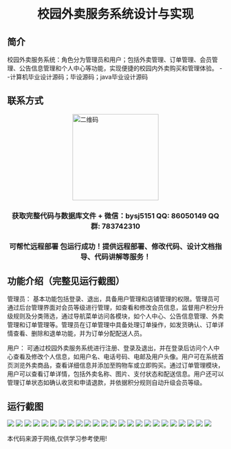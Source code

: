 <p><h1 align="center">校园外卖服务系统设计与实现</h1></p>

## 简介
校园外卖服务系统：角色分为管理员和用户；包括外卖管理、订单管理、会员管理、公告信息管理和个人中心等功能，实现便捷的校园内外卖购买和管理体验。    --计算机毕业设计源码；毕设源码；java毕业设计源码


## 联系方式
<img src="https://bs-1329754181.cos.ap-shanghai.myqcloud.com/wx.jpg" alt="二维码" style="display: block; margin: 0 auto;" width="200px">
<p><h3 align="center">获取完整代码与数据库文件 + 微信：bysj5151 QQ: 86050149 QQ群: 783742310</h3></p>
<p><h3 align="center">可帮忙远程部署 包运行成功！提供远程部署、修改代码、设计文档指导、代码讲解等服务！</h3></p>

## 功能介绍（完整见运行截图）
管理员：
基本功能包括登录、退出，具备用户管理和店铺管理的权限。管理员可通过后台管理界面对会员等级进行管理，如查看和修改会员信息，监督用户积分升级规则及分类筛选，通过导航菜单访问各模块，如个人中心、公告信息管理、外卖管理和订单管理等。管理员在订单管理中具备处理订单操作，如发货确认、订单详情查看、删除和退单功能，并为订单分配配送人员。

用户：
可通过校园外卖服务系统进行注册、登录及退出，并在登录后访问个人中心查看及修改个人信息，如用户名、电话号码、电邮及用户头像。用户可在系统首页浏览外卖商品，查看详细信息并添加至购物车或立即购买。通过订单管理模块，用户可以查看订单详情，包括外卖名称、图片、支付状态和配送信息。用户还可以管理订单状态如确认收货和申请退款，并依据积分规则自动升级会员等级。


## 运行截图
![](https://bs-1329754181.cos.ap-shanghai.myqcloud.com/spring/CampusTakeoutServiceSystemDesignAndImplementation/img/001.jpg)
![](https://bs-1329754181.cos.ap-shanghai.myqcloud.com/spring/CampusTakeoutServiceSystemDesignAndImplementation/img/002.jpg)
![](https://bs-1329754181.cos.ap-shanghai.myqcloud.com/spring/CampusTakeoutServiceSystemDesignAndImplementation/img/003.jpg)
![](https://bs-1329754181.cos.ap-shanghai.myqcloud.com/spring/CampusTakeoutServiceSystemDesignAndImplementation/img/004.jpg)
![](https://bs-1329754181.cos.ap-shanghai.myqcloud.com/spring/CampusTakeoutServiceSystemDesignAndImplementation/img/005.jpg)
![](https://bs-1329754181.cos.ap-shanghai.myqcloud.com/spring/CampusTakeoutServiceSystemDesignAndImplementation/img/006.jpg)
![](https://bs-1329754181.cos.ap-shanghai.myqcloud.com/spring/CampusTakeoutServiceSystemDesignAndImplementation/img/007.jpg)
![](https://bs-1329754181.cos.ap-shanghai.myqcloud.com/spring/CampusTakeoutServiceSystemDesignAndImplementation/img/008.jpg)
![](https://bs-1329754181.cos.ap-shanghai.myqcloud.com/spring/CampusTakeoutServiceSystemDesignAndImplementation/img/009.jpg)
![](https://bs-1329754181.cos.ap-shanghai.myqcloud.com/spring/CampusTakeoutServiceSystemDesignAndImplementation/img/010.jpg)
![](https://bs-1329754181.cos.ap-shanghai.myqcloud.com/spring/CampusTakeoutServiceSystemDesignAndImplementation/img/011.jpg)
![](https://bs-1329754181.cos.ap-shanghai.myqcloud.com/spring/CampusTakeoutServiceSystemDesignAndImplementation/img/012.jpg)
![](https://bs-1329754181.cos.ap-shanghai.myqcloud.com/spring/CampusTakeoutServiceSystemDesignAndImplementation/img/013.jpg)
![](https://bs-1329754181.cos.ap-shanghai.myqcloud.com/spring/CampusTakeoutServiceSystemDesignAndImplementation/img/014.jpg)
![](https://bs-1329754181.cos.ap-shanghai.myqcloud.com/spring/CampusTakeoutServiceSystemDesignAndImplementation/img/015.jpg)
![](https://bs-1329754181.cos.ap-shanghai.myqcloud.com/spring/CampusTakeoutServiceSystemDesignAndImplementation/img/016.jpg)
![](https://bs-1329754181.cos.ap-shanghai.myqcloud.com/spring/CampusTakeoutServiceSystemDesignAndImplementation/img/017.jpg)
![](https://bs-1329754181.cos.ap-shanghai.myqcloud.com/spring/CampusTakeoutServiceSystemDesignAndImplementation/img/018.jpg)
![](https://bs-1329754181.cos.ap-shanghai.myqcloud.com/spring/CampusTakeoutServiceSystemDesignAndImplementation/img/019.jpg)
![](https://bs-1329754181.cos.ap-shanghai.myqcloud.com/spring/CampusTakeoutServiceSystemDesignAndImplementation/img/020.jpg)
![](https://bs-1329754181.cos.ap-shanghai.myqcloud.com/spring/CampusTakeoutServiceSystemDesignAndImplementation/img/021.jpg)
![](https://bs-1329754181.cos.ap-shanghai.myqcloud.com/spring/CampusTakeoutServiceSystemDesignAndImplementation/img/022.jpg)
![](https://bs-1329754181.cos.ap-shanghai.myqcloud.com/spring/CampusTakeoutServiceSystemDesignAndImplementation/img/023.jpg)
![](https://bs-1329754181.cos.ap-shanghai.myqcloud.com/spring/CampusTakeoutServiceSystemDesignAndImplementation/img/024.jpg)

<p>本代码来源于网络,仅供学习参考使用!</p>
